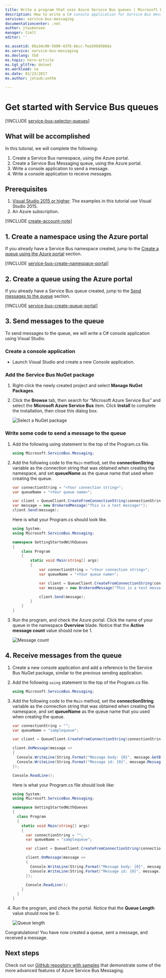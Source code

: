 ```yaml
---
title: Write a program that uses Azure Service Bus queues | Microsoft Docs
description: How to write a C# console application for Service Bus messaging
services: service-bus-messaging
documentationcenter: .net
author: jtaubensee
manager: timlt
editor: ''

ms.assetid: 68a34c00-5600-43f6-bbcc-fea599d500da
ms.service: service-bus-messaging
ms.devlang: tbd
ms.topic: hero-article
ms.tgt_pltfrm: dotnet
ms.workload: na
ms.date: 03/23/2017
ms.author: jotaub;sethm

---
```

# Get started with Service Bus queues
[!INCLUDE [service-bus-selector-queues](../../includes/service-bus-selector-queues.md)]

## What will be accomplished
In this tutorial, we will complete the following:

1. Create a Service Bus namespace, using the Azure portal.
2. Create a Service Bus Messaging queue, using the Azure portal.
3. Write a console application to send a message.
4. Write a console application to receive messages.

## Prerequisites
1. [Visual Studio 2015 or higher](http://www.visualstudio.com). The examples in this tutorial use Visual Studio 2015.
2. An Azure subscription.

[!INCLUDE [create-account-note](../../includes/create-account-note.md)]

## 1. Create a namespace using the Azure portal
If you already have a Service Bus namespace created, jump to the [Create a queue using the Azure portal](#2-create-a-queue-using-the-azure-portal) section.

[!INCLUDE [service-bus-create-namespace-portal](../../includes/service-bus-create-namespace-portal.md)]

## 2. Create a queue using the Azure portal
If you already have a Service Bus queue created, jump to the [Send messages to the queue](#3-send-messages-to-the-queue) section.

[!INCLUDE [service-bus-create-queue-portal](../../includes/service-bus-create-queue-portal.md)]

## 3. Send messages to the queue
To send messages to the queue, we will write a C# console application using Visual Studio.

### Create a console application

- Launch Visual Studio and create a new Console application.

### Add the Service Bus NuGet package
1. Right-click the newly created project and select **Manage NuGet Packages**.
2. Click the **Browse** tab, then search for “Microsoft Azure Service Bus” and select the **Microsoft Azure Service Bus** item. Click **Install** to complete the installation, then close this dialog box.
   
    ![Select a NuGet package][nuget-pkg]

### Write some code to send a message to the queue
1. Add the following using statement to the top of the Program.cs file.
   
    ```csharp
    using Microsoft.ServiceBus.Messaging;
    ```
2. Add the following code to the `Main` method, set the **connectionString** variable as the connection string that was obtained when creating the namespace, and set **queueName** as the queue name that used when creating the queue.
   
    ```csharp
    var connectionString = "<Your connection string>";
    var queueName = "<Your queue name>";
   
    var client = QueueClient.CreateFromConnectionString(connectionString, queueName);
    var message = new BrokeredMessage("This is a test message!");
    client.Send(message);
    ```
   
    Here is what your Program.cs should look like.
   
    ```csharp
    using System;
    using Microsoft.ServiceBus.Messaging;
   
    namespace GettingStartedWithQueues
    {
        class Program
        {
            static void Main(string[] args)
            {
                var connectionString = "<Your connection string>";
                var queueName = "<Your queue name>";
   
                var client = QueueClient.CreateFromConnectionString(connectionString, queueName);
                var message = new BrokeredMessage("This is a test message!");
   
                client.Send(message);
            }
        }
    }
    ```
3. Run the program, and check the Azure portal. Click the name of your queue in the namespace **Overview** blade. Notice that the **Active message count** value should now be 1.
   
      ![Message count][queue-message]

## 4. Receive messages from the queue
1. Create a new console application and add a reference to the Service Bus NuGet package, similar to the previous sending application.
2. Add the following `using` statement to the top of the Program.cs file.
   
    ```csharp
    using Microsoft.ServiceBus.Messaging;
    ```
3. Add the following code to the `Main` method, set the **connectionString** variable as the connection string that was obtained when creating the namespace, and set **queueName** as the queue name that you used when creating the queue.
   
    ```csharp
    var connectionString = "";
    var queueName = "samplequeue";
   
    var client = QueueClient.CreateFromConnectionString(connectionString, queueName);
   
    client.OnMessage(message =>
    {
      Console.WriteLine(String.Format("Message body: {0}", message.GetBody<String>()));
      Console.WriteLine(String.Format("Message id: {0}", message.MessageId));
    });
   
    Console.ReadLine();
    ```
   
    Here is what your Program.cs file should look like:
   
    ```csharp
    using System;
    using Microsoft.ServiceBus.Messaging;
   
    namespace GettingStartedWithQueues
    {
      class Program
      {
        static void Main(string[] args)
        {
          var connectionString = "";
          var queueName = "samplequeue";
   
          var client = QueueClient.CreateFromConnectionString(connectionString, queueName);
   
          client.OnMessage(message =>
          {
            Console.WriteLine(String.Format("Message body: {0}", message.GetBody<String>()));
            Console.WriteLine(String.Format("Message id: {0}", message.MessageId));
          });
   
          Console.ReadLine();
        }
      }
    }
    ```
4. Run the program, and check the portal. Notice that the **Queue Length** value should now be 0.
   
    ![Queue length][queue-message-receive]

Congratulations! You have now created a queue, sent a message, and received a message.

## Next steps
Check out our [GitHub repository with samples](https://github.com/Azure-Samples/azure-servicebus-messaging-samples) that demonstrate some of the more advanced features of Azure Service Bus Messaging.

<!--Image references-->

[nuget-pkg]: ./media/service-bus-dotnet-get-started-with-queues/nuget-package.png
[queue-message]: ./media/service-bus-dotnet-get-started-with-queues/queue-message.png
[queue-message-receive]: ./media/service-bus-dotnet-get-started-with-queues/queue-message-receive.png
[github-samples]: https://github.com/Azure-Samples/azure-servicebus-messaging-samples
